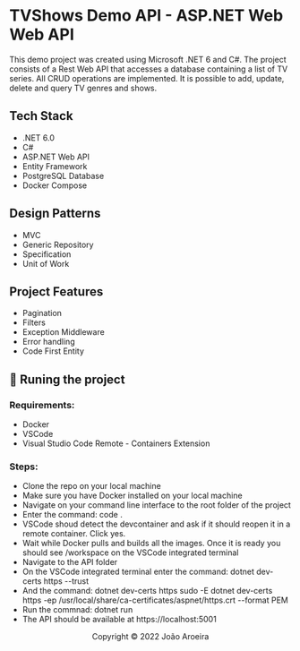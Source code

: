 # TVShows Demo API - ASP.NET Web Web API

This demo project was created using Microsoft .NET 6 and C#. The project consists of a Rest Web API that accesses a database containing a list of TV series. All CRUD operations are implemented. It is possible to add, update, delete and query TV genres and shows. 

## Tech Stack
- .NET 6.0
- C#
- ASP.NET Web API
- Entity Framework
- PostgreSQL Database
- Docker Compose

## Design Patterns
- MVC
- Generic Repository
- Specification
- Unit of Work

## Project Features
- Pagination
- Filters
- Exception Middleware
- Error handling
- Code First Entity

## 🔧 Runing the project

### Requirements:
- Docker
- VSCode
- Visual Studio Code Remote - Containers Extension

### Steps:

- Clone the repo on your local machine
- Make sure you have Docker installed on your local machine
- Navigate on your command line interface to the root folder of the project
- Enter the command: code .
- VSCode shoud detect the devcontainer and ask if it should reopen it in a remote container. Click yes.
- Wait while Docker pulls and builds all the images. Once it is ready you should see /workspace on the VSCode integrated terminal
- Navigate to the API folder
- On the VSCode integrated terminal enter the command: dotnet dev-certs https --trust
- And the command: dotnet dev-certs https sudo -E dotnet dev-certs https -ep /usr/local/share/ca-certificates/aspnet/https.crt --format PEM
- Run the commnad: dotnet run
- The API should be available at https://localhost:5001

<p align="center">Copyright © 2022 João Aroeira</p>